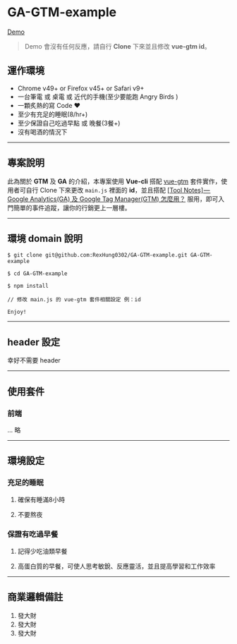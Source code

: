 # GA-GTM-example

[Demo](https://rexhung0302.github.io/GA-GTM-example/index.html)

> Demo 會沒有任何反應，請自行 **Clone** 下來並且修改 **vue-gtm id**。

## 運作環境
* Chrome v49+ or Firefox v45+ or Safari v9+
* 一台筆電 或 桌電 或 近代的手機(至少要能跑 Angry Birds )
* 一顆炙熱的寫 Code ❤️
* 至少有充足的睡眠(8/hr+)
* 至少保證自己吃過早點 或 晚餐(3餐+)
* 沒有喝酒的情況下

---

## 專案說明

此為關於 **GTM** 及 **GA** 的介紹，本專案使用 **Vue-cli** 搭配 [vue-gtm](https://github.com/mib200/vue-gtm) 套件實作，使用者可自行 Clone 下來更改 `main.js` 裡面的 **id**，並且搭配 [[Tool Notes] — Google Analytics(GA) 及 Google Tag Manager(GTM) 怎麼用？](https://rexhung0302.github.io/2020/09/13/20200913/) 服用，即可入門簡單的事件追蹤，讓你的行銷更上一層樓。

---

## 環境 domain 說明

```
$ git clone git@github.com:RexHung0302/GA-GTM-example.git GA-GTM-example

$ cd GA-GTM-example

$ npm install

// 修改 main.js 的 vue-gtm 套件相關設定 例：id

Enjoy!
```

---

## header 設定

幸好不需要 header

---
   
## 使用套件

### 前端

... 略

---
 
## 環境設定

### 充足的睡眠

1. 確保有睡滿8小時

2. 不要熬夜

### 保證有吃過早餐

1. 記得少吃油類早餐

2. 高蛋白質的早餐，可使人思考敏銳、反應靈活，並且提高學習和工作效率

---

## 商業邏輯備註

1. 發大財
2. 發大財
3. 發大財